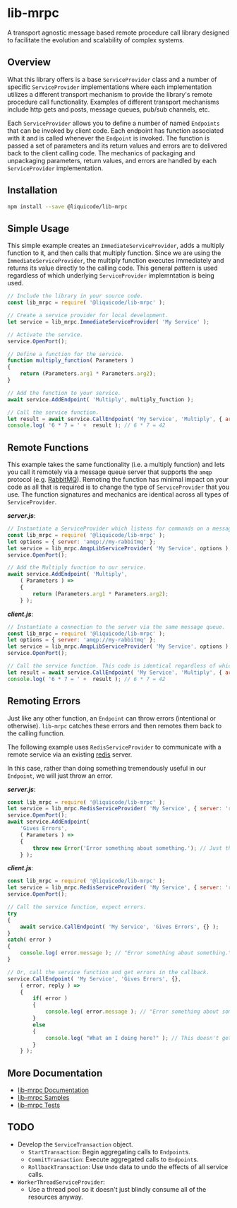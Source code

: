 
# lib-mrpc

A transport agnostic message based remote procedure call library designed to facilitate the
evolution and scalability of complex systems.

## Overview

What this library offers is a base `ServiceProvider` class and a number of specific `ServiceProvider`
implementations where each implementation utilizes a different transport mechanism to provide the
library's remote procedure call functionality.
Examples of different transport mechanisms include http gets and posts, message queues, pub/sub channels, etc.

Each `ServiceProvider` allows you to define a number of named `Endpoints` that can be invoked by client code.
Each endpoint has function associated with it and is called whenever the `Endpoint` is invoked.
The function is passed a set of parameters and its return values and errors are to delivered back
to the client calling code.
The mechanics of packaging and unpackaging parameters, return values, and errors are handled by each
`ServiceProvider` implementation.


## Installation

```bash
npm install --save @liquicode/lib-mrpc
```

## Simple Usage

This simple example creates an `ImmediateServiceProvider`, adds a multiply function
to it, and then calls that multiply function.
Since we are using the `ImmediateServiceProvider`, the multiply function executes
immediately and returns its value directly to the calling code.
This general pattern is used regardless of which underlying `ServiceProvider`
implemntation is being used.

```javascript
// Include the library in your source code.
const lib_mrpc = require( '@liquicode/lib-mrpc' );

// Create a service provider for local development.
let service = lib_mrpc.ImmediateServiceProvider( 'My Service' );

// Activate the service.
service.OpenPort();

// Define a function for the service.
function multiply_function( Parameters )
{
	return (Parameters.arg1 * Parameters.arg2);
}

// Add the function to your service.
await service.AddEndpoint( 'Multiply', multiply_function );

// Call the service function.
let result = await service.CallEndpoint( 'My Service', 'Multiply', { arg1: 6, arg2: 7 } );
console.log( '6 * 7 = ' +  result ); // 6 * 7 = 42
```


## Remote Functions

This example takes the same functionality (i.e. a multiply function) and lets you 
call it remotely via a message queue server that supports the `amqp` protocol
(e.g. [RabbitMQ](https://www.rabbitmq.com/)).
Remoting the function has minimal impact on your code as all that is required
is to change the type of `ServiceProvider` that you use. The function signatures
and mechanics are identical across all types of `ServiceProvider`.

***server.js***:

```javascript
// Instantiate a ServiceProvider which listens for commands on a message queue server.
const lib_mrpc = require( '@liquicode/lib-mrpc' );
let options = { server: 'amqp://my-rabbitmq' };
let service = lib_mrpc.AmqpLibServiceProvider( 'My Service', options );
service.OpenPort();

// Add the Multiply function to our service.
await service.AddEndpoint( 'Multiply',
	( Parameters ) =>
	{
		return (Parameters.arg1 * Parameters.arg2);
	} );
```

***client.js***:

```javascript
// Instantiate a connection to the server via the same message queue.
const lib_mrpc = require( '@liquicode/lib-mrpc' );
let options = { server: 'amqp://my-rabbitmq' };
let service = lib_mrpc.AmqpLibServiceProvider( 'My Service', options );
service.OpenPort();

// Call the service function. This code is identical regardless of which ServiceProvider being used.
let result = await service.CallEndpoint( 'My Service', 'Multiply', { arg1: 6, arg2: 7 } );
console.log( '6 * 7 = ' +  result ); // 6 * 7 = 42
```


## Remoting Errors

Just like any other function, an `Endpoint` can throw errors (intentional or otherwise).
`lib-mrpc` catches these errors and then remotes them back to the calling function.

The following example uses `RedisServiceProvider` to communicate with a remote service
via an existing [redis](https://www.redis.io) server.

In this case, rather than doing something tremendously useful in our `Endpoint`, we will just throw an error.

***server.js***:

```javascript
const lib_mrpc = require( '@liquicode/lib-mrpc' );
let service = lib_mrpc.RedisServiceProvider( 'My Service', { server: 'redis://my-redis' } );
service.OpenPort();
await service.AddEndpoint( 
	'Gives Errors',
	( Parameters ) =>
	{
		throw new Error('Error something about something.'); // Just throw an error.
	} );
```

***client.js***:

```javascript
const lib_mrpc = require( '@liquicode/lib-mrpc' );
let service = lib_mrpc.RedisServiceProvider( 'My Service', { server: 'redis://my-redis' } );
service.OpenPort();

// Call the service function, expect errors.
try
{
	await service.CallEndpoint( 'My Service', 'Gives Errors', {} );
}
catch( error )
{
	console.log( error.message ); // "Error something about something."
}

// Or, call the service function and get errors in the callback.
service.CallEndpoint( 'My Service', 'Gives Errors', {},
	( error, reply ) =>
	{
		if( error )
		{
			console.log( error.message ); // "Error something about something."
		}
		else
		{
			console.log( "What am I doing here?" ); // This doesn't get executed.
		}
	} );
```


## More Documentation

- [lib-mrpc Documentation](http://lib-mrpc.liquicode.com)
- [lib-mrpc Samples](https://github.com/liquicode/lib-mrpc/tree/master/samples)
- [lib-mrpc Tests](https://github.com/liquicode/lib-mrpc/tree/master/tests)


## TODO

- Develop the `ServiceTransaction` object.
	- `StartTransaction`: Begin aggregating calls to `Endpoint`s.
	- `CommitTransaction`: Execute aggregated calls to `Endpoint`s.
	- `RollbackTransaction`: Use `Undo` data to undo the effects of all service calls.
- `WorkerThreadServiceProvider`:
	- Use a thread pool so it doesn't just blindly consume all of the resources anyway.

